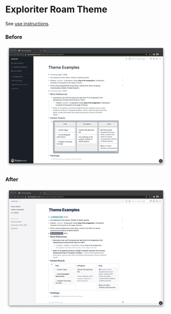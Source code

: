 # Exploriter Roam Theme
See [use instructions](https://github.com/exploriter/roam-themes/blob/master/readme.md#how-to-use).

### Before
![](https://github.com/exploriter/roam-themes/blob/master/exploriter/assets/before.png)

### After
![](https://github.com/exploriter/roam-themes/blob/master/exploriter/assets/after.png)
